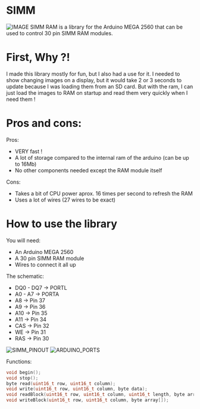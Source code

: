 # SIMM
![IMAGE](https://i.imgur.com/0ShY3pC.jpg)
SIMM RAM is a library for the Arduino MEGA 2560 that can be used to control
30 pin SIMM RAM modules.

# First, Why ?!
I made this library mostly for fun, but I also had a use for it.
I needed to show changing images on a display, but it would take 2 or 3
seconds to update because I was loading them from an SD card. But with the
ram, I can just load the images to RAM on startup and read them very
quickly when I need them !

# Pros and cons:
Pros:
* VERY fast !
* A lot of storage compared to the internal ram of the arduino (can be up to 16Mb)
* No other components needed except the RAM module itself

Cons:
* Takes a bit of CPU power aprox. 16 times per second to refresh the RAM
* Uses a lot of wires (27 wires to be exact)

# How to use the library
You will need:
* An Arduino MEGA 2560
* A 30 pin SIMM RAM module
* Wires to connect it all up

The schematic:

* DQ0 - DQ7 -> PORTL
* A0 - A7 -> PORTA
* A8 -> Pin 37
* A9 -> Pin 36
* A10 -> Pin 35
* A11 -> Pin 34
* CAS -> Pin 32
* WE -> Pin 31
* RAS -> Pin 30

![SIMM_PINOUT](https://i.imgur.com/brw7Bud.png)
![ARDUINO_PORTS](https://i.imgur.com/UYL8Lah.png)

Functions:
```C++
void begin();                                                                   // Initialize RAM
void stop();                                                                    // Stop RAM
byte read(uint16_t row, uint16_t column);                                       // Read a byte from RAM
void write(uint16_t row, uint16_t column, byte data);                           // Write a byte to RAM
void readBlock(uint16_t row, uint16_t column, uint16_t length, byte array[]);   // Read a block of bytes from RAM
void writeBlock(uint16_t row, uint16_t column, byte array[]);                   // Write a block of bytes to RAM
```

